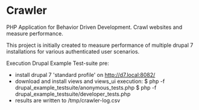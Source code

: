 # Crawler
PHP Application for Behavior Driven Development. Crawl websites and measure performance.

This project is initially created to measure performance of multiple drupal 7
 installations for various authenticated user scenarios.

Execution Drupal Example Test-suite
pre:
- install drupal 7 'standard profile' on http://d7.local:8082/
- download and install views and views_ui
execution:
$ php -f drupal_example_testsuite/anonymous_tests.php
$ php -f drupal_example_testsuite/developer_tests.php
- results are written to /tmp/crawler-log.csv
